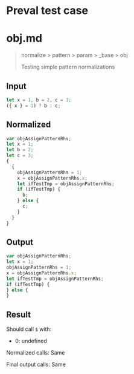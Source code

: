 # Preval test case

# obj.md

> normalize > pattern > param > _base > obj
>
> Testing simple pattern normalizations

## Input

`````js filename=intro
let x = 1, b = 2, c = 3;
({ x } = 1) ? b : c;
`````

## Normalized

`````js filename=intro
var objAssignPatternRhs;
let x = 1;
let b = 2;
let c = 3;
{
  {
    objAssignPatternRhs = 1;
    x = objAssignPatternRhs.x;
    let ifTestTmp = objAssignPatternRhs;
    if (ifTestTmp) {
      b;
    } else {
      c;
    }
  }
}
`````

## Output

`````js filename=intro
var objAssignPatternRhs;
let x = 1;
objAssignPatternRhs = 1;
x = objAssignPatternRhs.x;
let ifTestTmp = objAssignPatternRhs;
if (ifTestTmp) {
} else {
}
`````

## Result

Should call `$` with:
 - 0: undefined

Normalized calls: Same

Final output calls: Same
